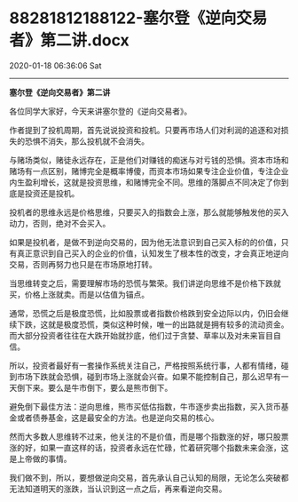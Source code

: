 # 88281812188122-塞尔登《逆向交易者》第二讲.docx

2020-01-18 06:36:06 Sat

----

<a id="OLE_LINK1"></a><a id="OLE_LINK2"></a>__塞尔登《逆向交易者》第二讲__

<a id="OLE_LINK3"></a><a id="OLE_LINK4"></a>

各位同学大家好，今天来讲塞尔登的《逆向交易者》。

作者提到了投机周期，首先说说投资和投机。只要再市场人们对利润的追逐和对损失的恐惧不消失，那么投机就不会消失。

与赌场类似，赌徒永远存在，正是他们对赚钱的痴迷与对亏钱的恐惧。资本市场和赌场有一点区别，赌博完全是概率博傻，而资本市场如果专注企业价值，专注企业内生盈利增长，这就是投资思维，和赌博完全不同。思维的落脚点不同决定了你到底是投资还是投机。

投机者的思维永远是价格思维，只要买入的指数会上涨，那么就能够触发他的买入动力，否则，绝对不会买入。

如果是投机者，是做不到逆向交易的，因为他无法意识到自己买入标的的价值，只有真正意识到自己买入的企业的价值，认知发生了根本性的改变，才会真正地逆向交易，否则再努力也只是在市场原地打转。

当思维转变之后，需要理解市场的恐慌与繁荣。我们讲逆向思维不是价格下跌就买，价格上涨就卖。而是以估值为锚点。

通常，恐慌之后是极度恐慌，比如股票或者指数价格跌到安全边际以内，仍旧会继续下跌，这就是极度恐慌，类似这种时候，唯一的出路就是拥有较多的流动资金。而大部分投资者往往在大跌开始就抄底，他们过于贪婪、草率以及对未来盲目自信。

所以，投资者最好有一套操作系统关注自己，严格按照系统行事，人都有情绪，碰到市场下跌就会恐惧，碰到市场上涨就会兴奋。如果不能控制自己，那么迟早有一天倒下来。要么是牛市倒下，要么是熊市倒下。

避免倒下最佳方法：逆向思维，熊市买低估指数，牛市逐步卖出指数，买入货币基金或者债券基金，这是最安全的方法。也是逆向交易的核心。

然而大多数人思维转不过来，他关注的不是价值，而是哪个指数涨的好，哪只股票涨的好，如果一直这样的话，投资者永远在忙碌，忙着研究哪个指数未来会涨，这是上帝做的事情。

我们做不到，所以，要想做逆向交易，首先承认自己认知的局限，无论怎么突破都无法知道明天的涨跌，当认识到这一点之后，再来看逆向交易。

